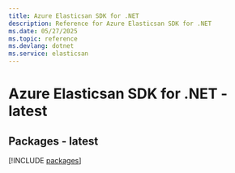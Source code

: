 ```yaml
---
title: Azure Elasticsan SDK for .NET
description: Reference for Azure Elasticsan SDK for .NET
ms.date: 05/27/2025
ms.topic: reference
ms.devlang: dotnet
ms.service: elasticsan
---
```

# Azure Elasticsan SDK for .NET - latest
## Packages - latest
[!INCLUDE [packages](elasticsan-index.md)]